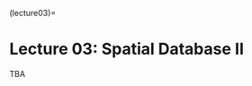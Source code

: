 (lecture03)= 
# Lecture 03: Spatial Database II
TBA

<!-- In this lecture, we discuss theoretical foundations for vector model and then introduce different ways of collecting (structured) spatial data. We then continute on practicing Tutorial 1. Slides can be found below:

[![Lecture03-slides](/lectures/l03-preface.png)](https://docs.google.com/presentation/d/1F7VhPYRJqUzocEMiK2yoxLyxQBYUdp7-YWd3G2Yni8w/edit#slide=id.g140fc9a698a_0_407) -->